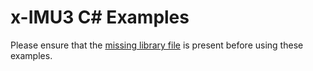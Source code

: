 # x-IMU3 C# Examples

Please ensure that the [missing library file](https://github.com/xioTechnologies/x-IMU3-Software/blob/main/x-IMU3-API/Rust/target/release/README.md) is present before using these examples.
